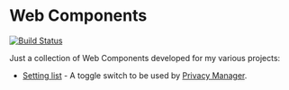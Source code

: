 # Web Components

[![Build Status](https://travis-ci.com/Manvel/webcomponents.svg?branch=master)](https://travis-ci.com/Manvel/webcomponents)

Just a collection of Web Components developed for my various projects:
- [Setting list](components/setting-list/setting-list.html) - A toggle switch to be used by [Privacy Manager](https://github.com/Manvel/Privacy-Manager).
